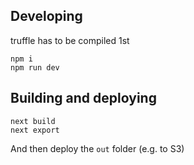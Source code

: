 ## Developing

truffle has to be compiled 1st

```
npm i
npm run dev
```

## Building and deploying

```
next build
next export
```

And then deploy the `out` folder (e.g. to S3)
